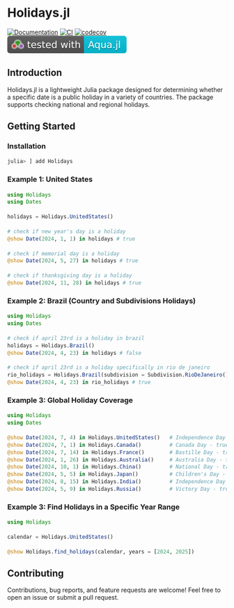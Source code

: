 # Holidays.jl

[![Documentation](https://img.shields.io/badge/docs-dev-blue.svg)](https://raphasampaio.github.io/Holidays.jl/dev)
[![CI](https://github.com/raphasampaio/Holidays.jl/actions/workflows/CI.yml/badge.svg)](https://github.com/raphasampaio/Holidays.jl/actions/workflows/CI.yml)
[![codecov](https://codecov.io/gh/raphasampaio/Holidays.jl/graph/badge.svg?token=bM7aXQsSOZ)](https://codecov.io/gh/raphasampaio/Holidays.jl)
[![Aqua](https://raw.githubusercontent.com/JuliaTesting/Aqua.jl/master/badge.svg)](https://github.com/JuliaTesting/Aqua.jl)

## Introduction

Holidays.jl is a lightweight Julia package designed for determining whether a specific date is a public holiday in a variety of countries. The package supports checking national and regional holidays.

## Getting Started

### Installation

```julia
julia> ] add Holidays
```

### Example 1: United States

```julia
using Holidays
using Dates

holidays = Holidays.UnitedStates()

# check if new year's day is a holiday
@show Date(2024, 1, 1) in holidays # true

# check if memorial day is a holiday
@show Date(2024, 5, 27) in holidays # true

# check if thanksgiving day is a holiday
@show Date(2024, 11, 28) in holidays # true
```

### Example 2: Brazil (Country and Subdivisions Holidays)

```julia
using Holidays
using Dates

# check if april 23rd is a holiday in brazil
holidays = Holidays.Brazil()
@show Date(2024, 4, 23) in holidays # false

# check if april 23rd is a holiday specifically in rio de janeiro
rio_holidays = Holidays.Brazil(subdivision = Subdivision.RioDeJaneiro())
@show Date(2024, 4, 23) in rio_holidays # true
```

### Example 3: Global Holiday Coverage

```julia
using Holidays
using Dates

@show Date(2024, 7, 4) in Holidays.UnitedStates()   # Independence Day - true
@show Date(2024, 7, 1) in Holidays.Canada()         # Canada Day - true
@show Date(2024, 7, 14) in Holidays.France()        # Bastille Day - true
@show Date(2024, 1, 26) in Holidays.Australia()     # Australia Day - true
@show Date(2024, 10, 1) in Holidays.China()         # National Day - true
@show Date(2024, 5, 5) in Holidays.Japan()          # Children's Day - true
@show Date(2024, 8, 15) in Holidays.India()         # Independence Day - true
@show Date(2024, 5, 9) in Holidays.Russia()         # Victory Day - true
```

### Example 3: Find Holidays in a Specific Year Range

```julia
using Holidays

calendar = Holidays.UnitedStates()

@show Holidays.find_holidays(calendar, years = [2024, 2025])
```

## Contributing

Contributions, bug reports, and feature requests are welcome! Feel free to open an issue or submit a pull request.